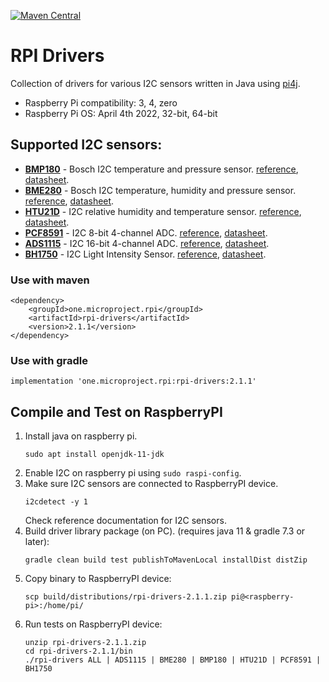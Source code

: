 [![Maven Central](https://maven-badges.herokuapp.com/maven-central/one.microproject.rpi/rpi-drivers/badge.svg)](https://maven-badges.herokuapp.com/maven-central/one.microproject.rpi/rpi-drivers)

# RPI Drivers
Collection of drivers for various I2C sensors 
written in Java using [pi4j](http://pi4j.com/).
* Raspberry Pi compatibility: 3, 4, zero
* Raspberry Pi OS: April 4th 2022, 32-bit, 64-bit

## Supported I2C sensors:
* [__BMP180__](https://www.adafruit.com/product/1603) - Bosch I2C temperature and pressure sensor. [reference](docs/BMP180.md), [datasheet](docs/BMP180.pdf).
* [__BME280__](https://www.adafruit.com/product/2652) - Bosch I2C temperature, humidity and pressure sensor. [reference](docs/BME280.md), [datasheet](docs/BME280.pdf).
* [__HTU21D__](https://www.adafruit.com/product/3515) - I2C relative humidity and temperature sensor. [reference](docs/HTU21D.md), [datasheet](docs/HTU21D.pdf).
* [__PCF8591__](https://www.adafruit.com/product/4648) - I2C 8-bit 4-channel ADC. [reference](docs/PCF8591.md), [datasheet](docs/PCF8591.pdf).
* [__ADS1115__](https://www.adafruit.com/product/1085) - I2C 16-bit 4-channel ADC. [reference](docs/ADS1115.md), [datasheet](docs/ADS1115.pdf).
* [__BH1750__](https://www.adafruit.com/product/4681) - I2C Light Intensity Sensor. [reference](docs/BH1750FVI.md), [datasheet](docs/BH1750FVI.pdf).

### Use with maven
```
<dependency>
    <groupId>one.microproject.rpi</groupId>
    <artifactId>rpi-drivers</artifactId>
    <version>2.1.1</version>
</dependency>
```

### Use with gradle
```
implementation 'one.microproject.rpi:rpi-drivers:2.1.1'
```

## Compile and Test on RaspberryPI
1. Install java on raspberry pi.
   ```
   sudo apt install openjdk-11-jdk
   ```
2. Enable I2C on raspberry pi using ``sudo raspi-config``.
3. Make sure I2C sensors are connected to RaspberryPI device.
   ```
   i2cdetect -y 1
   ```
   Check reference documentation for I2C sensors.
4. Build driver library package (on PC). (requires java 11 & gradle 7.3 or later):
   ```
   gradle clean build test publishToMavenLocal installDist distZip
   ```
5. Copy binary to RaspberryPI device:
   ```
   scp build/distributions/rpi-drivers-2.1.1.zip pi@<raspberry-pi>:/home/pi/
   ```
6. Run tests on RaspberryPI device:
   ```
   unzip rpi-drivers-2.1.1.zip
   cd rpi-drivers-2.1.1/bin
   ./rpi-drivers ALL | ADS1115 | BME280 | BMP180 | HTU21D | PCF8591 | BH1750
   ```

